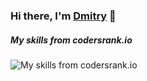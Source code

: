 ### Hi there, I'm [Dmitry](https://t.me/nerosketch) 👋

##### My skills from codersrank.io
![My skills from codersrank.io](https://cr-skills-chart-widget.azurewebsites.net/api/api?username=nerosketch)

<!--
**nerosketch/nerosketch** is a ✨ _special_ ✨ repository because its `README.md` (this file) appears on your GitHub profile.

Here are some ideas to get you started:

- 🔭 I’m currently working on ...
- 🌱 I’m currently learning ...
- 👯 I’m looking to collaborate on ...
- 🤔 I’m looking for help with ...
- 💬 Ask me about ...
- 📫 How to reach me: ...
- 😄 Pronouns: ...
- ⚡ Fun fact: ...
-->
